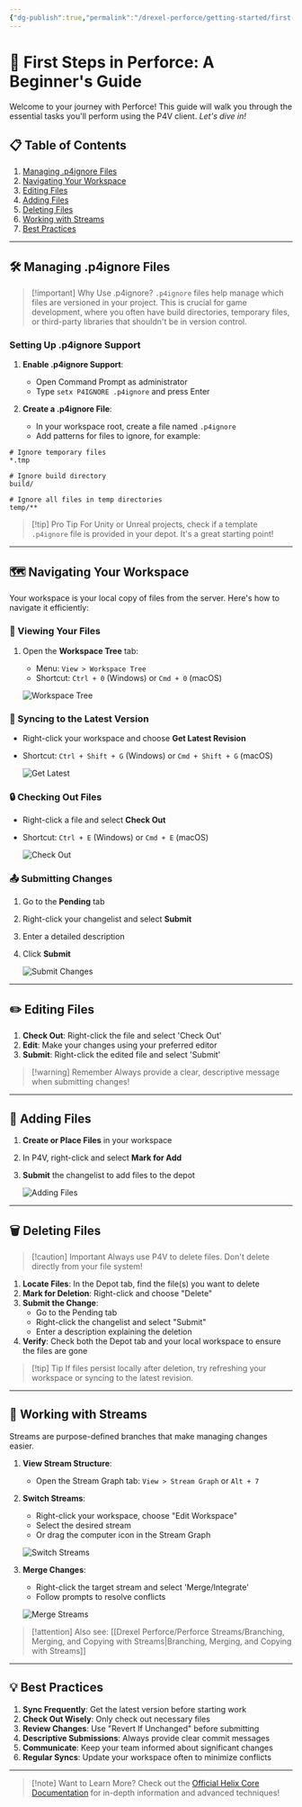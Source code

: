 ```yaml
---
{"dg-publish":true,"permalink":"/drexel-perforce/getting-started/first-steps-in-perforce/"}
---
```


# 🚀 First Steps in Perforce: A Beginner's Guide

Welcome to your journey with Perforce! This guide will walk you through the essential tasks you'll perform using the P4V client. *Let's dive in!*

## 📋 Table of Contents

1. [Managing .p4ignore Files](#managing-p4ignore-files)
2. [Navigating Your Workspace](#navigating-your-workspace)
3. [Editing Files](#editing-files)
4. [Adding Files](#adding-files)
5. [Deleting Files](#deleting-files)
6. [Working with Streams](#working-with-streams)
7. [Best Practices](#best-practices)

---

## 🛠 Managing .p4ignore Files

> [!important] Why Use .p4ignore?
> `.p4ignore` files help manage which files are versioned in your project. This is crucial for game development, where you often have build directories, temporary files, or third-party libraries that shouldn't be in version control.

### Setting Up .p4ignore Support

1. **Enable .p4ignore Support**:
   - Open Command Prompt as administrator
   - Type `setx P4IGNORE .p4ignore` and press Enter

2. **Create a .p4ignore File**:
   - In your workspace root, create a file named `.p4ignore`
   - Add patterns for files to ignore, for example:

```plaintext
# Ignore temporary files
*.tmp

# Ignore build directory
build/

# Ignore all files in temp directories
temp/**
```

> [!tip] Pro Tip
> For Unity or Unreal projects, check if a template `.p4ignore` file is provided in your depot. It's a great starting point!

---

## 🗺 Navigating Your Workspace

Your workspace is your local copy of files from the server. Here's how to navigate it efficiently:

### 👀 Viewing Your Files

1. Open the **Workspace Tree** tab:
   - Menu: `View > Workspace Tree`
   - Shortcut: `Ctrl + 0` (Windows) or `Cmd + 0` (macOS)

   ![Workspace Tree](https://i.postimg.cc/k43L3FzN/p4v-workspace-Tree-tab.gif)

### 🔄 Syncing to the Latest Version

- Right-click your workspace and choose **Get Latest Revision**
- Shortcut: `Ctrl + Shift + G` (Windows) or `Cmd + Shift + G` (macOS)

   ![Get Latest](https://i.postimg.cc/QdzRSrqy/p4v-get-Latest.gif)

### 🔒 Checking Out Files

- Right-click a file and select **Check Out**
- Shortcut: `Ctrl + E` (Windows) or `Cmd + E` (macOS)

   ![Check Out](https://i.postimg.cc/j5HmsnYp/p4v-check-Out.gif)

### 📤 Submitting Changes

1. Go to the **Pending** tab
2. Right-click your changelist and select **Submit**
3. Enter a detailed description
4. Click **Submit**

   ![Submit Changes](https://i.postimg.cc/SRVP90sV/p4v-submit.gif)

---

## ✏️ Editing Files

1. **Check Out**: Right-click the file and select 'Check Out'
2. **Edit**: Make your changes using your preferred editor
3. **Submit**: Right-click the edited file and select 'Submit'

> [!warning] Remember
> Always provide a clear, descriptive message when submitting changes!

---

## 📁 Adding Files

1. **Create or Place Files** in your workspace
2. In P4V, right-click and select **Mark for Add**
3. **Submit** the changelist to add files to the depot

   ![Adding Files](https://i.postimg.cc/HL7FhPZs/p4v-add.gif)

---

## 🗑 Deleting Files

> [!caution] Important
> Always use P4V to delete files. Don't delete directly from your file system!

1. **Locate Files**: In the Depot tab, find the file(s) you want to delete
2. **Mark for Deletion**: Right-click and choose "Delete"
3. **Submit the Change**:
   - Go to the Pending tab
   - Right-click the changelist and select "Submit"
   - Enter a description explaining the deletion
4. **Verify**: Check both the Depot tab and your local workspace to ensure the files are gone

> [!tip] Tip
> If files persist locally after deletion, try refreshing your workspace or syncing to the latest revision.

---

## 🌊 Working with Streams

Streams are purpose-defined branches that make managing changes easier.

1. **View Stream Structure**:
   - Open the Stream Graph tab: `View > Stream Graph` or `Alt + 7`

2. **Switch Streams**:
   - Right-click your workspace, choose "Edit Workspace"
   - Select the desired stream
   - Or drag the computer icon in the Stream Graph

   ![Switch Streams](https://i.postimg.cc/Lsbj02CG/p4v-stream-Graph-switch.gif)

3. **Merge Changes**:
   - Right-click the target stream and select 'Merge/Integrate'
   - Follow prompts to resolve conflicts

   ![Merge Streams](https://i.postimg.cc/FRk3M8wz/p4v-stream-Graph-merge.gif)

> [!attention] Also see: 
> [[Drexel Perforce/Perforce Streams/Branching, Merging, and Copying with Streams\|Branching, Merging, and Copying with Streams]]

---

## 💡 Best Practices

1. **Sync Frequently**: Get the latest version before starting work
2. **Check Out Wisely**: Only check out necessary files
3. **Review Changes**: Use "Revert If Unchanged" before submitting
4. **Descriptive Submissions**: Always provide clear commit messages
5. **Communicate**: Keep your team informed about significant changes
6. **Regular Syncs**: Update your workspace often to minimize conflicts

---

> [!note] Want to Learn More?
> Check out the [Official Helix Core Documentation](https://help.perforce.com/helix-core/quickstart/Content/quickstart/end-user-reference.html) for in-depth information and advanced techniques!